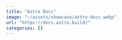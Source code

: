 ```yaml
---
title: "Astro Docs"
image: "~/assets/showcase/astro-docs.webp"
url: "https://docs.astro.build/"
categories: []
---
```

